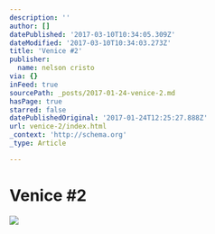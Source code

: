 ```yaml
---
description: ''
author: []
datePublished: '2017-03-10T10:34:05.309Z'
dateModified: '2017-03-10T10:34:03.273Z'
title: 'Venice #2'
publisher:
  name: nelson cristo
via: {}
inFeed: true
sourcePath: _posts/2017-01-24-venice-2.md
hasPage: true
starred: false
datePublishedOriginal: '2017-01-24T12:25:27.888Z'
url: venice-2/index.html
_context: 'http://schema.org'
_type: Article

---
```

# Venice \#2
![](https://the-grid-user-content.s3-us-west-2.amazonaws.com/02a20fb6-8b7d-4d79-b7eb-c5879e4446a5.jpg)